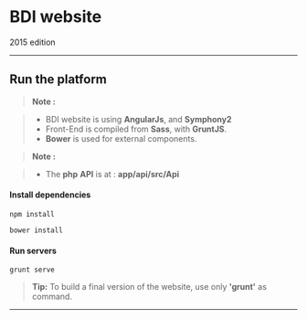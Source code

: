 BDI website
===================
2015 edition

----------


Run the platform
-------------

> **Note :**

> - BDI website is using **AngularJs**, and **Symphony2**
> - Front-End is compiled from **Sass**, with **GruntJS**.
> - **Bower** is used for external components.

> **Note :**

> - The **php** **API** is at : **app/api/src/Api**


#### <i class="icon-download"></i> Install dependencies

```
npm install
```
```
bower install
```

#### <i class="icon-refresh"></i> Run servers

```
grunt serve
```

> **Tip:** To build a final version of the website, use only **'grunt'** as command.


----------
